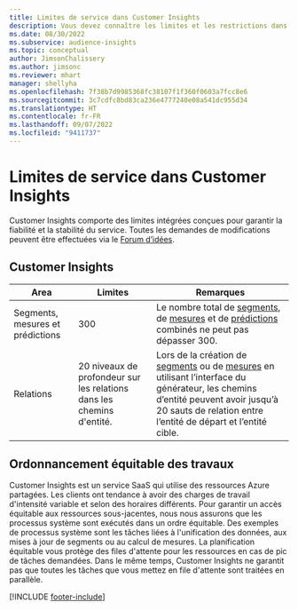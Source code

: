 ```yaml
---
title: Limites de service dans Customer Insights
description: Vous devez connaître les limites et les restrictions dans le service SaaS pour Customer Insights.
ms.date: 08/30/2022
ms.subservice: audience-insights
ms.topic: conceptual
author: JimsonChalissery
ms.author: jimsonc
ms.reviewer: mhart
manager: shellyha
ms.openlocfilehash: 7f38b7d9985368fc38107f1f360f0603a7fcc8e6
ms.sourcegitcommit: 3c7cdfc8bd83ca236e4777240e08a541dc955d34
ms.translationtype: HT
ms.contentlocale: fr-FR
ms.lasthandoff: 09/07/2022
ms.locfileid: "9411737"
---
```

# <a name="service-limits-in-customer-insights"></a>Limites de service dans Customer Insights

 Customer Insights comporte des limites intégrées conçues pour garantir la fiabilité et la stabilité du service. Toutes les demandes de modifications peuvent être effectuées via le [Forum d’idées](https://go.microsoft.com/fwlink/?linkid=2074172).

## <a name="customer-insights"></a>Customer Insights

| Area  | Limites  | Remarques |
|-------------|---------------------------------------------------------------------|---------------------------------------------------------------------|
| Segments, mesures et prédictions | 300  | Le nombre total de [segments](segments.md), de [mesures](measures.md) et de [prédictions](predictions-overview.md) combinés ne peut pas dépasser 300.  |
| Relations | 20 niveaux de profondeur sur les relations dans les chemins d'entité. | Lors de la création de [segments](segments.md) ou de [mesures](measures.md) en utilisant l’interface du générateur, les chemins d’entité peuvent avoir jusqu’à 20 sauts de relation entre l’entité de départ et l’entité cible.  |

## <a name="fair-scheduling-of-jobs"></a>Ordonnancement équitable des travaux

Customer Insights est un service SaaS qui utilise des ressources Azure partagées. Les clients ont tendance à avoir des charges de travail d'intensité variable et selon des horaires différents. Pour garantir un accès équitable aux ressources sous-jacentes, nous nous assurons que les processus système sont exécutés dans un ordre équitable. Des exemples de processus système sont les tâches liées à l'unification des données, aux mises à jour de segments ou au calcul de mesures. La planification équitable vous protège des files d'attente pour les ressources en cas de pic de tâches demandées. Dans le même temps, Customer Insights ne garantit pas que toutes les tâches que vous mettez en file d'attente sont traitées en parallèle.

[!INCLUDE [footer-include](includes/footer-banner.md)]
